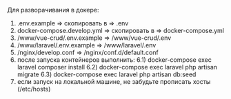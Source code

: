 Для разворачивания в докере:
1) .env.example => скопировать в => .env
2) docker-compose.develop.yml => скопировать в => docker-compose.yml
3) /www/vue-crud/.env.example => /www/vue-crud/.env
4) /www/laravel/.env.example => /www/laravel/.env
5) /nginx/develop.conf => /nginx/conf.d/default.conf
6) после запуска контейнеров выполнить:
    6.1) docker-compose exec laravel composer install
    6.2) docker-compose exec laravel php artisan migrate
    6.3) docker-compose exec laravel php artisan db:seed
7) если запуск на локальной машине, не забудьте прописать хосты (/etc/hosts) 